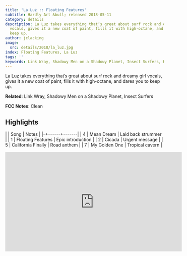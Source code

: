 ```yaml
---
title: 'La Luz :: Floating Features'
subtitle: Hardly Art &bull; released 2018-05-11
category: details
description: La Luz takes everything that’s great about surf rock and dreamy girl
  vocals, gives it a new coat of paint, fills it with high-octane, and dares you to
  keep up.
author: jclacking
image:
  src: details/2018/la_luz.jpg
index: Floating Features, La Luz
tags: ''
keywords: Link Wray, Shadowy Men on a Shadowy Planet, Insect Surfers, Hardly Art
---
```

La Luz takes everything that’s great about surf rock and dreamy girl vocals, gives it a new coat of paint, fills it with high-octane, and dares you to keep up.<!--more-->

**Related**: Link Wray, Shadowy Men on a Shadowy Planet, Insect Surfers

**FCC Notes**: Clean

## Highlights

| | Song | Notes |
|-+------+-------|
| 4 | Mean Dream | Laid back strummer |
| 1 | Floating Features | Epic introduction |
| 2 | Cicada | Urgent message |
| 5 | California Finally | Road anthem |
| 7 | My Golden One | Tropical cavern |

<div class="tlo-detail-video"><iframe width="560" height="315" src="https://www.youtube.com/embed/oETEFW1g-hs" frameborder="0" allow="autoplay; encrypted-media" allowfullscreen></iframe></div>

